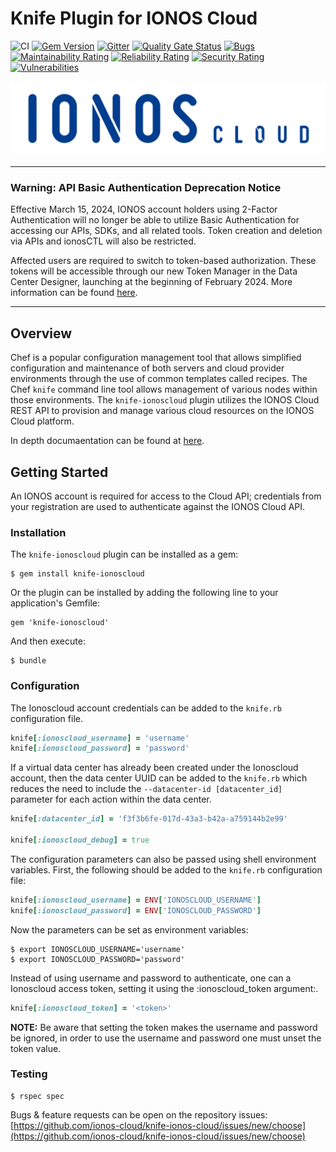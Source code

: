 # Knife Plugin for IONOS Cloud

![CI](https://github.com/ionos-cloud/knife-ionos-cloud/workflows/CI/badge.svg) 
[![Gem Version](https://badge.fury.io/rb/knife-ionoscloud.svg)](https://badge.fury.io/rb/knife-ionoscloud) 
[![Gitter](https://badges.gitter.im/ionos-cloud/sdk-general.png)](https://gitter.im/ionos-cloud/sdk-general)
[![Quality Gate Status](https://sonarcloud.io/api/project_badges/measure?project=knife-plugin&metric=alert_status)](https://sonarcloud.io/dashboard?id=knife-plugin)
[![Bugs](https://sonarcloud.io/api/project_badges/measure?project=knife-plugin&metric=bugs)](https://sonarcloud.io/dashboard?id=knife-plugin)
[![Maintainability Rating](https://sonarcloud.io/api/project_badges/measure?project=knife-plugin&metric=sqale_rating)](https://sonarcloud.io/dashboard?id=knife-plugin)
[![Reliability Rating](https://sonarcloud.io/api/project_badges/measure?project=knife-plugin&metric=reliability_rating)](https://sonarcloud.io/dashboard?id=knife-plugin)
[![Security Rating](https://sonarcloud.io/api/project_badges/measure?project=knife-plugin&metric=security_rating)](https://sonarcloud.io/dashboard?id=knife-plugin)
[![Vulnerabilities](https://sonarcloud.io/api/project_badges/measure?project=knife-plugin&metric=vulnerabilities)](https://sonarcloud.io/dashboard?id=knife-plugin)

![Alt text](.github/IONOS.CLOUD.BLU.svg?raw=true "Title")

---
### Warning: API Basic Authentication Deprecation Notice
Effective March 15, 2024, IONOS account holders using 2-Factor Authentication will no longer be able to utilize Basic Authentication for accessing our APIs, SDKs, and all related tools. Token creation and deletion via APIs and ionosCTL will also be restricted.

Affected users are required to switch to token-based authorization. These tokens will be accessible through our new Token Manager in the Data Center Designer, launching at the beginning of February 2024. More information can be found [here](https://docs.ionos.com/cloud/getting-started/basic-tutorials/deprecation-basic-authentication/basic-authentication-deprecation-faqs).

---

## Overview

Chef is a popular configuration management tool that allows simplified configuration and maintenance of both servers and cloud provider environments through the use of common templates called recipes. The Chef `knife` command line tool allows management of various nodes within those environments. The `knife-ionoscloud` plugin utilizes the IONOS Cloud REST API to provision and manage various cloud resources on the IONOS Cloud platform.

In depth documaentation can be found at [here](https://docs.ionos.com/knife-plugin).


## Getting Started

An IONOS account is required for access to the Cloud API; credentials from your registration are used to authenticate against the IONOS Cloud API.

### Installation

The `knife-ionoscloud` plugin can be installed as a gem:

```shell
$ gem install knife-ionoscloud
```

Or the plugin can be installed by adding the following line to your application's Gemfile:

```gemfile
gem 'knife-ionoscloud'
```

And then execute:

```shell
$ bundle
```

### Configuration

The Ionoscloud account credentials can be added to the `knife.rb` configuration file.

```ruby
knife[:ionoscloud_username] = 'username'
knife[:ionoscloud_password] = 'password'
```

If a virtual data center has already been created under the Ionoscloud account, then the data center UUID can be added to the `knife.rb` which reduces the need to include the `--datacenter-id [datacenter_id]` parameter for each action within the data center.

```ruby
knife[:datacenter_id] = 'f3f3b6fe-017d-43a3-b42a-a759144b2e99'

knife[:ionoscloud_debug] = true
```

The configuration parameters can also be passed using shell environment variables. First, the following should be added to the `knife.rb` configuration file:

```ruby
knife[:ionoscloud_username] = ENV['IONOSCLOUD_USERNAME']
knife[:ionoscloud_password] = ENV['IONOSCLOUD_PASSWORD']
```

Now the parameters can be set as environment variables:

```shell
$ export IONOSCLOUD_USERNAME='username'
$ export IONOSCLOUD_PASSWORD='password'
```

Instead of using username and password to authenticate, one can a Ionoscloud access token, setting it using the :ionoscloud_token argument:.

```ruby
knife[:ionoscloud_token] = '<token>'
```

**NOTE:**
Be aware that setting the token makes the username and password be ignored, in order to use the username and password one must unset the token value.

### Testing

```shell
$ rspec spec
```

Bugs & feature requests can be open on the repository issues: [https://github.com/ionos-cloud/knife-ionos-cloud/issues/new/choose](https://github.com/ionos-cloud/knife-ionos-cloud/issues/new/choose)

